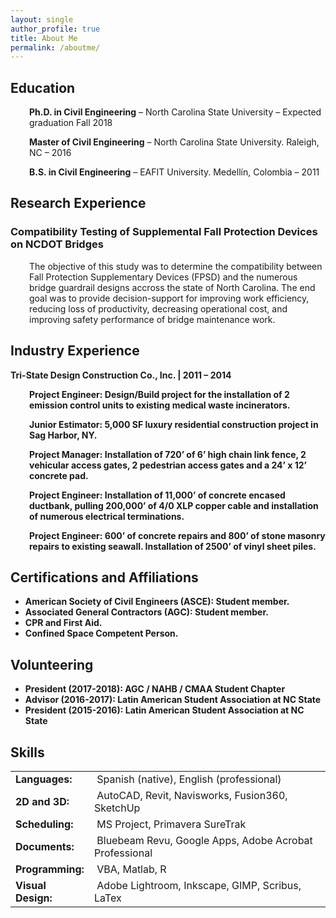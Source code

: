 ```yaml
---
layout: single
author_profile: true
title: About Me
permalink: /aboutme/
---
```


## Education
<p style="padding-left: 30px;"><strong>Ph.D. in Civil Engineering</strong> – North Carolina State University – Expected graduation Fall 2018 </p>
<p style="padding-left: 30px;"><strong>Master of Civil Engineering</strong> – North Carolina State University. Raleigh, NC – 2016</p>
<p style="padding-left: 30px;"><strong>B.S. in Civil Engineering</strong> – EAFIT University. Medellín, Colombia – 2011</p>

## Research Experience
### Compatibility Testing of Supplemental Fall Protection Devices on NCDOT Bridges
<p style="padding-left: 30px;">The objective of this study was to determine the compatibility between Fall Protection Supplementary Devices (FPSD) and the numerous bridge guardrail designs accross the state of North Carolina. The end goal was to provide decision-support for improving work efficiency, reducing loss of productivity, decreasing operational cost, and improving safety performance of bridge maintenance work.</p>

## Industry Experience
<strong>Tri-State Design Construction Co., Inc. | <strong>2011 – 2014</strong>
<p style="padding-left: 30px;"><strong>Project Engineer:</strong> Design/Build project for the installation of 2 emission control units to existing medical waste incinerators.</p>
<p style="padding-left: 30px;"><strong>Junior Estimator:</strong> 5,000 SF luxury residential construction project in Sag Harbor, NY.</p>
<p style="padding-left: 30px;"><strong>Project Manager:</strong> Installation of 720’ of 6’ high chain link fence, 2 vehicular access gates, 2 pedestrian access gates and a 24’ x 12’ concrete pad.</p>
<p style="padding-left: 30px;"><strong>Project Engineer:</strong> Installation of 11,000’ of concrete encased ductbank, pulling 200,000’ of 4/0 XLP copper cable and installation of numerous electrical terminations.</p>
<p style="padding-left: 30px;"><strong>Project Engineer:</strong> 600’ of concrete repairs and 800’ of stone masonry repairs to existing seawall. Installation of 2500’ of vinyl sheet piles.</p>

## Certifications and Affiliations
<ul>
 	<li><strong>American Society of Civil Engineers (ASCE):</strong> Student member.</li>
 	<li><strong>Associated General Contractors (AGC):</strong> Student member.</li>
 	<li>CPR and First Aid.</li>
 	<li>Confined Space Competent Person.</li>
</ul>

## Volunteering
- <strong>President (2017-2018):</strong> AGC / NAHB / CMAA Student Chapter
- <strong>Advisor (2016-2017):</strong> Latin American Student Association at NC State
- <strong>President (2015-2016):</strong> Latin American Student Association at NC State

## Skills
<table class=" alignleft" style="height: 220px;" width="550">
<tbody>
<tr>
<td style="width: 110px; text-align: left;"><strong>Languages:</strong></td>
<td style="text-align: left;"> Spanish (native), English (professional)</td>
</tr>
<tr>
<td style="text-align: left;"><strong>2D and 3D:</strong></td>
<td style="text-align: left;"> AutoCAD, Revit, Navisworks, Fusion360, SketchUp</td>
</tr>
<tr>
<td style="text-align: left;"><strong>Scheduling:</strong></td>
<td style="text-align: left;"> MS Project, Primavera SureTrak</td>
</tr>
<tr>
<td style="text-align: left;"><strong>Documents:</strong></td>
<td style="text-align: left;"> Bluebeam Revu, Google Apps, Adobe Acrobat Professional</td>
</tr>
<tr>
<td style="text-align: left;"><strong>Programming:</strong></td>
<td style="text-align: left;"> VBA, Matlab, R</td>
</tr>
<tr>
<td style="text-align: left; vertical-align: middle;"><strong>Visual Design:</strong></td>
<td style="text-align: left;"> Adobe Lightroom, Inkscape, GIMP, Scribus, LaTex</td>
</tr>
</tbody>
</table>
&nbsp;
